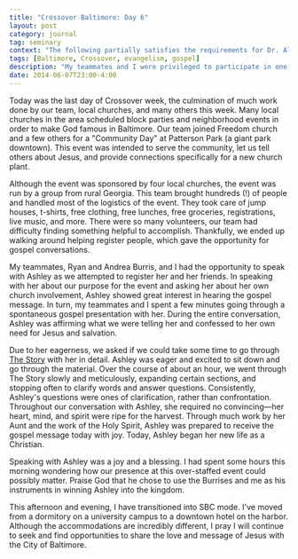 ```yaml
---
title: "Crossover Baltimore: Day 6"
layout: post
category: journal
tag: seminary
context: "The following partially satisfies the requirements for Dr. Alvin Reid's Crossover Baltimore class at Southeastern Baptist Theological Seminary."
tags: [Baltimore, Crossover, evangelism, gospel]
description: "My teammates and I were privileged to participate in one lady's entrance into the Kingdom of Christ."
date: 2014-06-07T23:00-4:00
---
```


Today was the last day of Crossover week, the culmination of much work done by our team, local churches, and many others this week. Many local churches in the area scheduled block parties and neighborhood events in order to make God famous in Baltimore. Our team joined Freedom church and a few others for a "Community Day" at Patterson Park (a giant park downtown). This event was intended to serve the community, let us tell others about Jesus, and provide connections specifically for a new church plant.

Although the event was sponsored by four local churches, the event was run by a group from rural Georgia. This team brought hundreds (!) of people and handled most of the logistics of the event. They took care of jump houses, t-shirts, free clothing, free lunches, free groceries, registrations, live music, and more. There were so many volunteers, our team had difficulty finding something helpful to accomplish. Thankfully, we ended up walking around helping register people, which gave the opportunity for gospel conversations.

My teammates, Ryan and Andrea Burris, and I had the opportunity to speak with Ashley as we attempted to register her and her friends. In speaking with her about our purpose for the event and asking her about her own church involvement, Ashley showed great interest in hearing the gospel message. In turn, my teammates and I spent a few minutes going through a spontaneous gospel presentation with her. During the entire conversation, Ashley was affirming what we were telling her and confessed to her own need for Jesus and salvation. 

Due to her eagerness, we asked if we could take some time to go through [The Story](http://viewthestory.com/10118) with her in detail. Ashley was eager and excited to sit down and go through the material. Over the course of about an hour, we went through The Story slowly and meticulously, expanding certain sections, and stopping often to clarify words and answer questions. Consistently, Ashley's questions were ones of clarification, rather than confrontation. Throughout our conversation with Ashley, she required no convincing—her heart, mind, and spirit were ripe for the harvest. Through much work by her Aunt and the work of the Holy Spirit, Ashley was prepared to receive the gospel message today with joy. Today, Ashley began her new life as a Christian.

Speaking with Ashley was a joy and a blessing. I had spent some hours this morning wondering how our presence at this over-staffed event could possibly matter. Praise God that he chose to use the Burrises and me as his instruments in winning Ashley into the kingdom.

This afternoon and evening, I have transitioned into SBC mode. I've moved from a dormitory on a university campus to a downtown hotel on the harbor. Although the accommodations are incredibly different, I pray I will continue to seek and find opportunities to share the love and message of Jesus with the City of Baltimore.
